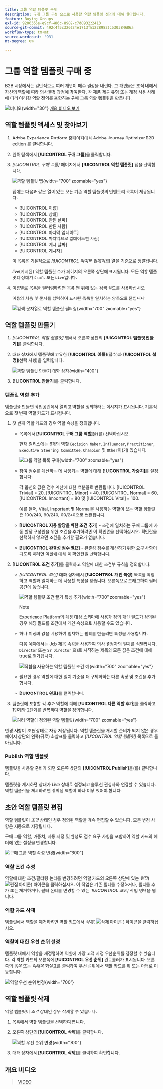 ```yaml
---
title: 그룹 역할 템플릿 구매
description: 구매 그룹 구성 요소로 사용할 역할 템플릿 정의에 대해 알아봅니다.
feature: Buying Groups
exl-id: 9206356e-e9cf-486c-8982-c7d893222413
source-git-commit: 492c4f5c326624e1713fb12289826c530384686a
workflow-type: tm+mt
source-wordcount: '931'
ht-degree: 0%

---
```


# 그룹 역할 템플릿 구매 중

B2B 시장에서는 일반적으로 여러 개인이 매수 결정을 내린다. 그 개인들은 조직 내에서 자신의 역할에 따라 의사결정 과정에 참여한다. 각 제품 제공 유형 또는 계정 사용 사례에 따라 이러한 역할 정의를 포함하는 구매 그룹 역할 템플릿을 만듭니다.

![비디오](../../assets/do-not-localize/icon-video.svg){width="30"} [개요 비디오 보기](#overview-video)

## 역할 템플릿 액세스 및 찾아보기

1. Adobe Experience Platform 홈페이지에서 Adobe Journey Optimizer B2B edition 를 클릭합니다.

1. 왼쪽 탐색에서 **[!UICONTROL 구매 그룹]**&#x200B;을 클릭합니다.

1. _[!UICONTROL 구매 그룹]_ 페이지에서 **[!UICONTROL 역할 템플릿]** 탭을 선택합니다.

   ![역할 템플릿 탭](assets/roles-templates-tab.png){width="700" zoomable="yes"}

   탭에는 다음과 같은 열이 있는 모든 기존 역할 템플릿의 인벤토리 목록이 제공됩니다.

   * [!UICONTROL 이름]
   * [!UICONTROL 상태]
   * [!UICONTROL 만든 날짜]
   * [!UICONTROL 만든 사람]
   * [!UICONTROL 마지막 업데이트]
   * [!UICONTROL 마지막으로 업데이트한 사람]
   * [!UICONTROL 게시 날짜]
   * [!UICONTROL 게시자]

   이 목록은 기본적으로 _[!UICONTROL 마지막 업데이트]_ 열을 기준으로 정렬됩니다.

   _live_(게시된) 역할 템플릿 수가 페이지의 오른쪽 상단에 표시됩니다. 모든 역할 템플릿의 상태가 `Draft` 또는 `Live`입니다.

1. 이름별로 목록을 필터링하려면 목록 맨 위에 있는 검색 필드를 사용하십시오.

   이름의 처음 몇 문자를 입력하여 표시된 목록을 일치하는 항목으로 줄입니다.

   ![검색 문자열로 역할 템플릿 필터링](assets/roles-templates-search.png){width="700" zoomable="yes"}

## 역할 템플릿 만들기

1. _[!UICONTROL 역할 템플릿]_ 탭에서 오른쪽 상단의 **[!UICONTROL 템플릿 만들기]**&#x200B;를 클릭합니다.

1. 대화 상자에서 템플릿에 고유한 **[!UICONTROL 이름]**(필수)과 **[!UICONTROL 설명]**(선택 사항)을 입력합니다.

   ![역할 템플릿 만들기 대화 상자](assets/roles-template-create-dialog.png){width="400"}

1. **[!UICONTROL 만들기]**&#x200B;를 클릭합니다.

### 템플릿 역할 추가

템플릿을 만들면 작업공간에서 열리고 역할을 정의하라는 메시지가 표시됩니다. 기본적으로 첫 번째 역할 카드가 표시됩니다.

1. 첫 번째 역할 카드의 경우 역할 속성을 정의합니다.

   * 목록에서 **[!UICONTROL 구매 그룹 역할]**&#x200B;을(를) 선택하십시오.

     현재 릴리스에는 6개의 역할 `Decision Maker`, `Influencer`, `Practitioner`, `Executive Steering Committee`, `Champion` 및 `Other`이(가) 있습니다.

     ![그룹 역할 목록 구매](./assets/roles-template-create-roles-list.png){width="700" zoomable="yes"}

   * 참여 점수를 계산하는 데 사용되는 역할에 대해 **[!UICONTROL 가중치]**&#x200B;를 설정합니다.

     각 옵션의 값은 점수 계산에 대한 백분율로 변환됩니다. [!UICONTROL Trivial] = 20, [!UICONTROL Minor] = 40, [!UICONTROL Normal] = 60, [!UICONTROL Important] = 80 및 [!UICONTROL Vital] = 100.

     예를 들어, Vital, Important 및 Normal을 사용하는 역할이 있는 역할 템플릿은 100/240, 80/240, 60/240으로 변환됩니다.

   * **[!UICONTROL 자동 할당을 위한 조건 추가]** - 조건에 일치하는 구매 그룹에 자동 할당 구성원을 위한 조건을 추가하려면 이 확인란을 선택하십시오. 확인란을 선택하지 않으면 조건을 추가할 필요가 없습니다.

   * **[!UICONTROL 완결성 점수 필요]** - 완결성 점수를 계산하기 위한 요구 사항이 되도록 하려면 역할에 대해 이 확인란을 선택합니다.

1. **[!UICONTROL 조건 추가]**&#x200B;를 클릭하고 역할에 대한 조건부 규칙을 정의합니다.

   * _[!UICONTROL 조건]_ 대화 상자에서 **[!UICONTROL 개인 특성]** 목록을 확장하고 역할과 일치하는 데 사용할 특성을 찾습니다. 오른쪽으로 드래그하여 필터 공간에 놓습니다.

     ![역할 템플릿 조건 끌기 특성 추가](assets/roles-template-role-attribute.png){width="700" zoomable="yes"}

     >[!NOTE]
     >
     >Experience Platform의 계정 대상 스키마에 사용자 정의 개인 필드가 정의된 경우 해당 필드를 조건에서 개인 속성으로 사용할 수도 있습니다.

   * 하나 이상의 값을 사용하여 일치하는 필터를 만들려면 특성을 사용합니다.

     다음 예제에서는 Job 제목 속성을 사용하여 의사 결정자의 일치를 식별합니다. `Director` 또는 `Sr Director`(으)로 시작하는 제목의 모든 값은 조건에 대해 true로 평가됩니다.

     ![직함을 사용하는 역할 템플릿 조건 예](assets/roles-template-condition-example-job-title.png){width="700" zoomable="yes"}

   * 필요한 경우 역할에 대한 일치 기준을 더 구체화하는 다른 속성 및 조건을 추가합니다.

   * **[!UICONTROL 완료]**&#x200B;를 클릭합니다.

1. 템플릿에 포함할 각 추가 역할에 대해 **[!UICONTROL 다른 역할 추가]**&#x200B;를 클릭하고 1단계와 2단계를 반복하여 역할을 정의합니다.

   ![여러 역할이 정의된 역할 템플릿](assets/roles-template-multiple-roles.png){width="700" zoomable="yes"}

변경 사항이 _초안_ 상태로 자동 저장됩니다. 역할 템플릿을 게시할 준비가 되지 않은 경우 페이지 상단의 왼쪽(뒤로) 화살표를 클릭하고 _[!UICONTROL 역할 템플릿]_ 목록으로 돌아갑니다.

### Publish 역할 템플릿

템플릿을 사용할 준비가 되면 오른쪽 상단의 **[!UICONTROL Publish]**&#x200B;을(를) 클릭합니다.

템플릿을 게시하면 상태가 _Live_ 상태로 설정되고 솔루션 관심사와 연결할 수 있습니다. 역할 템플릿을 게시하려면 정의된 역할이 하나 이상 있어야 합니다.

## 초안 역할 템플릿 편집

역할 템플릿이 _초안_ 상태인 경우 정의된 역할을 계속 편집할 수 있습니다. 모든 변경 사항은 자동으로 저장됩니다.

구매 그룹 역할, 가중치, 자동 지정 및 완성도 점수 요구 사항을 포함하여 역할 카드의 헤더에 있는 설정을 변경합니다.

![구매 그룹 역할 속성 변경](./assets/roles-template-role-properties.png){width="600"}

### 역할 조건 수정

역할에 대한 조건/필터링 논리를 변경하려면 역할 카드의 오른쪽 상단에 있는 _편집_( ![편집 아이콘](../assets/do-not-localize/icon-edit.svg)) 아이콘을 클릭하십시오. 이 작업은 기존 필터를 수정하거나, 필터를 추가 또는 제거하거나, 필터 논리를 변경할 수 있는 _[!UICONTROL 조건]_ 작업 영역을 엽니다.

### 역할 카드 삭제

템플릿에서 역할을 제거하려면 역할 카드에서 _삭제_( ![삭제 아이콘](../assets/do-not-localize/icon-delete.svg) ) 아이콘을 클릭하십시오.

### 역할에 대한 우선 순위 설정

템플릿 내에서 역할을 재정렬하여 역할에 가망 고객 지정 우선순위를 결정할 수 있습니다. 각 역할 카드의 오른쪽에 **[!UICONTROL 우선 순위]** 컨트롤러가 표시됩니다. 오른쪽의 _위쪽_ 또는 _아래쪽_ 화살표를 클릭하여 우선 순위에서 역할 카드를 위 또는 아래로 이동합니다.

![역할 우선 순위 변경](./assets/roles-template-role-priority.png){width="700"}

## 역할 템플릿 삭제

역할 템플릿이 _초안_ 상태인 경우 삭제할 수 있습니다.

1. 목록에서 역할 템플릿을 선택하여 엽니다.

1. 오른쪽 상단의 **[!UICONTROL 삭제]**&#x200B;를 클릭합니다.

   ![역할 우선 순위 변경](./assets/roles-template-delete.png){width="700"}

1. 대화 상자에서 **[!UICONTROL 삭제]**&#x200B;를 클릭하여 확인합니다.

## 개요 비디오

>[!VIDEO](https://video.tv.adobe.com/v/3433079/?learn=on)
